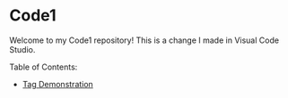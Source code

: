 
# Code1 

Welcome to my Code1 repository! This is a change I made in Visual Code Studio.

Table of Contents:
* [Tag Demonstration](Tags.html)
